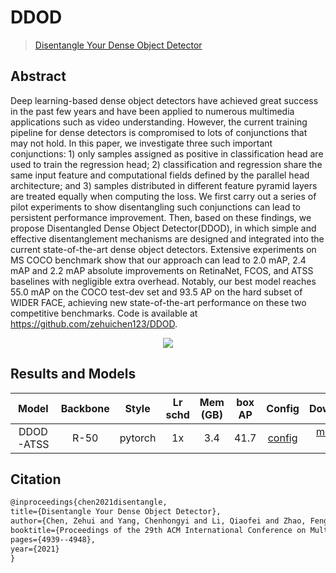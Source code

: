 # DDOD

> [Disentangle Your Dense Object Detector](https://arxiv.org/pdf/2107.02963.pdf)

<!-- [ALGORITHM] -->

## Abstract

Deep learning-based dense object detectors have achieved great success in the past few years and have been applied to numerous multimedia applications such as video understanding. However, the current training pipeline for dense detectors is compromised to lots of conjunctions that may not hold. In this paper, we investigate three such important conjunctions: 1) only samples assigned as positive in classification head are used to train the regression head; 2) classification and regression share the same input feature and computational fields defined by the parallel head architecture; and 3) samples distributed in different feature pyramid layers are treated equally when computing the loss. We first carry out a series of pilot experiments to show disentangling such conjunctions can lead to persistent performance improvement. Then, based on these findings, we propose Disentangled Dense Object Detector(DDOD), in which simple and effective disentanglement mechanisms are designed and integrated into the current state-of-the-art dense object detectors. Extensive experiments on MS COCO benchmark show that our approach can lead to 2.0 mAP, 2.4 mAP and 2.2 mAP absolute improvements on RetinaNet, FCOS, and ATSS baselines with negligible extra overhead. Notably, our best model reaches 55.0 mAP on the COCO test-dev set and 93.5 AP on the hard subset of WIDER FACE, achieving new state-of-the-art performance on these two competitive benchmarks. Code is available at https://github.com/zehuichen123/DDOD.

<div align=center>
<img src="https://user-images.githubusercontent.com/17425982/159212920-2e99d433-82c9-46cf-8f3a-32fdf3c566f5.png"/>
</div>

## Results and Models

|   Model   | Backbone |  Style  | Lr schd | Mem (GB) | box AP |               Config                |                                                                                                                                Download                                                                                                                                |
| :-------: | :------: | :-----: | :-----: | :------: | :----: | :---------------------------------: | :--------------------------------------------------------------------------------------------------------------------------------------------------------------------------------------------------------------------------------------------------------------------: |
| DDOD-ATSS |   R-50   | pytorch |   1x    |   3.4    |  41.7  | [config](./ddod_r50_fpn_1x_coco.py) | [model](https://download.openmmlab.com/mmdetection/v2.0/ddod/ddod_r50_fpn_1x_coco/ddod_r50_fpn_1x_coco_20220523_223737-29b2fc67.pth) \| [log](https://download.openmmlab.com/mmdetection/v2.0/ddod/ddod_r50_fpn_1x_coco/ddod_r50_fpn_1x_coco_20220523_223737.log.json) |

## Citation

```latex
@inproceedings{chen2021disentangle,
title={Disentangle Your Dense Object Detector},
author={Chen, Zehui and Yang, Chenhongyi and Li, Qiaofei and Zhao, Feng and Zha, Zheng-Jun and Wu, Feng},
booktitle={Proceedings of the 29th ACM International Conference on Multimedia},
pages={4939--4948},
year={2021}
}
```

